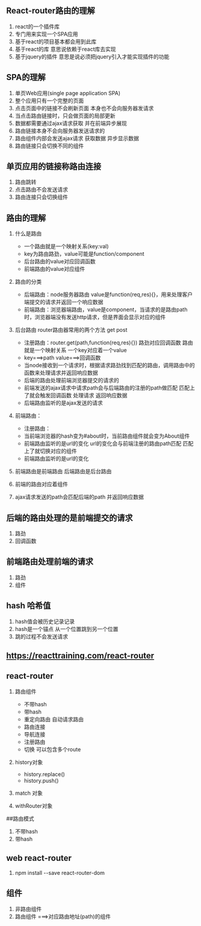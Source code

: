 ## React-router路由的理解

1. react的一个插件库
2. 专门用来实现一个SPA应用
3. 基于react的项目基本都会用到此库
4. 基于react的库 意思说依赖于react库去实现
5. 基于jquery的插件 意思是说必须把jquery引入才能实现插件的功能


## SPA的理解

1. 单页Web应用(single page application SPA)
2. 整个应用只有一个完整的页面
3. 点击页面中的链接不会刷新页面 本身也不会向服务器发请求
4. 当点击路由链接时，只会做页面的局部更新
5. 数据都需要通过ajax请求获取 并在前端异步展现
6. 路由链接本身不会向服务器发送请求的 
7. 路由组件内部会发送ajax请求 获取数据 异步显示数据
8. 路由链接只会切换不同的组件

## 单页应用的链接称路由连接

1. 路由跳转
2. 点击路由不会发送请求
3. 路由连接只会切换组件

## 路由的理解

1. 什么是路由

   - 一个路由就是一个映射关系(key:val)
   - key为路由路劲，value可能是function/component
   - 后台路由的value对应回调函数
   - 前端路由的value对应组件
   
2. 路由的分类 

   - 后端路由：node服务器路由 value是function(req,res){}，用来处理客户端提交的请求并返回一个响应数据
   - 前端路由：浏览器端路由，value是component，当请求的是路由path时，浏览器端没有发送http请求，但是界面会显示对应的组件

3. 后台路由    router路由器常用的两个方法 get post

   - 注册路由：router.get(path,function(req,res){}) 路劲对应回调函数 路由就是一个映射关系 一个key对应着一个value
   - key===>path  value===>回调函数
   - 当node接收到一个请求时，根据请求路劲找到匹配的路由，调用路由中的函数来处理请求并返回响应数据
   - 后端的路由处理前端浏览器提交的请求的
   - 前端发送的ajax请求中请求path会与后端路由的注册的path做匹配 匹配上了就会触发回调函数 处理请求 返回响应数据
   - 后端路由监听的是ajax发送的请求
4. 前端路由：

   - 注册路由：<Route path='/about' component={About}>
   - 当前端浏览器的hash变为#about时，当前路由组件就会变为About组件
   - 前端路由监听的是url的变化 url的变化会与前端注册的路由path匹配 匹配上了就切换对应的组件   
   - 前端路由监听的是url的变化
  
5. 前端路由是前端路由 后端路由是后台路由

6. 前端的路由对应着组件 

7. ajax请求发送的path会匹配后端的path 并返回响应数据


##  后端的路由处理的是前端提交的请求 

1. 路劲
2. 回调函数


## 前端路由处理前端的请求

1. 路劲
2. 组件


## hash 哈希值

1. hash值会被历史记录记录
2. hash是一个锚点 从一个位置跳到另一个位置
3. 跳的过程不会发送请求

## https://reacttraining.com/react-router

## react-router

1. 路由组件
   - <BrowserRouter>  不带hash
   - <HashRouter> 带hash
   - <Redirect> 重定向路由 自动请求路由
   - <Link>  路由连接
   - <NavLink> 导航连接
   - <Route>  注册路由
   - <Switch> 切换 可以包含多个route

2. history对象   
   - history.replace()
   - history.push()

3. match 对象

4. withRouter对象

##路由模式

1. <BrowserRouter>  不带hash
2. <HashRouter> 带hash

## web react-router

1. npm install --save react-router-dom


## 组件

1. 非路由组件
2. 路由组件 ===>对应路由地址(path)的组件
